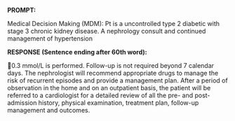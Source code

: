 **PROMPT:**

Medical Decision Making (MDM): Pt is a uncontrolled type 2 diabetic with stage 3 chronic kidney disease. A nephrology consult and continued management of hypertension 

**RESPONSE (Sentence ending after 60th word):**

0.3 mmol/L is performed. Follow-up is not required beyond 7 calendar days. The nephrologist will recommend appropriate drugs to manage the risk of recurrent episodes and provide a management plan. After a period of observation in the home and on an outpatient basis, the patient will be referred to a cardiologist for a detailed review of all the pre- and post-admission history, physical examination, treatment plan, follow-up management and outcomes. 